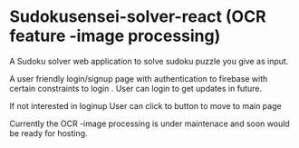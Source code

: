 # Sudokusensei-solver-react (OCR feature -image processing)

A Sudoku solver web application to solve sudoku puzzle you give as input.



A user friendly login/signup page with authentication to firebase with certain constraints to login .
User can login to get updates in future.

If not interested in loginup User can click to <Home> button to move to main page

Currently the OCR -image processing is under maintenace and soon would be ready for hosting.
